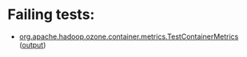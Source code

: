# Failing tests: 

 * [org.apache.hadoop.ozone.container.metrics.TestContainerMetrics](hadoop-ozone/integration-test/org.apache.hadoop.ozone.container.metrics.TestContainerMetrics.txt) ([output](hadoop-ozone/integration-test/org.apache.hadoop.ozone.container.metrics.TestContainerMetrics-output.txt))
